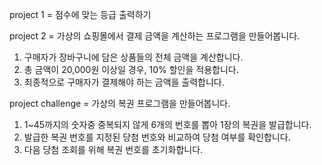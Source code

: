 project 1 = 점수에 맞는 등급 출력하기

project 2 = 가상의 쇼핑몰에서 결제 금액을 계산하는 프로그램을 만들어봅니다.

1. 구매자가 장바구니에 담은 상품들의 전체 금액을 계산합니다.
2. 총 금액이 20,000원 이상일 경우, 10% 할인을 적용합니다.
3. 최종적으로 구매자가 결제해야 하는 금액을 출력합니다.

project challenge = 가상의 복권 프로그램을 만들어봅니다.

1. 1~45까지의 숫자중 중복되지 않게 6개의 번호를 뽑아 1장의 복권을 발급합니다.
2. 발급한 복권 번호를 지정된 당첨 번호와 비교하여 당첨 여부를 확인합니다.
3. 다음 당첨 조회를 위해 복권 번호를 초기화합니다.